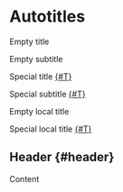 # Autotitles

Empty title
[](./1.md)

Empty subtitle
[](./1.md#subtitle)

Special title
[{#T}](./1.md)

Special subtitle
[{#T}](./1.md#subtitle)

Empty local title
[](#header)

Special local title
[{#T}](#header)

## Header {#header}

Content
